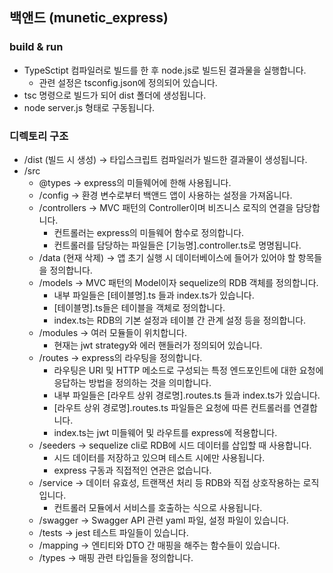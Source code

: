 ## 백앤드 (munetic_express)

### build & run
  - TypeSctipt 컴파일러로 빌드를 한 후 node.js로 빌드된 결과물을 실행합니다.
    - 관련 설정은 tsconfig.json에 정의되어 있습니다.
  - tsc 명령으로 빌드가 되어 dist 폴더에 생성됩니다.
  - node server.js 형태로 구동됩니다.
### 디렉토리 구조
  - /dist (빌드 시 생성) → 타입스크립트 컴파일러가 빌드한 결과물이 생성됩니다.
  - /src
    - @types → express의 미들웨어에 한해 사용됩니다.
    - /config → 환경 변수로부터 백앤드 앱이 사용하는 설정을 가져옵니다.
    - /controllers → MVC 패턴의 Controller이며 비즈니스 로직의 연결을 담당합니다.
      - 컨트롤러는 express의 미들웨어 함수로 정의합니다.
      - 컨트롤러를 담당하는 파일들은 [기능명].controller.ts로 명명됩니다.
    - /data (현재 삭제) → 앱 초기 실행 시 데이터베이스에 들어가 있어야 할 항목들을 정의합니다.
    - /models → MVC 패턴의 Model이자 sequelize의 RDB 객체를 정의합니다.
      - 내부 파일들은 [테이블명].ts 들과 index.ts가 있습니다.
      - [테이블명].ts들은 테이블을 객체로 정의합니다.
      - index.ts는 RDB의 기본 설정과 테이블 간 관계 설정 등을 정의합니다.
    - /modules → 여러 모듈들이 위치합니다.
      - 현재는 jwt strategy와 에러 핸들러가 정의되어 있습니다.
    - /routes → express의 라우팅을 정의합니다.
      - 라우팅은 URI 및 HTTP 메소드로 구성되는 특정 엔드포인트에 대한 요청에 응답하는 방법을 정의하는 것을 의미합니다.
      - 내부 파일들은 [라우트 상위 경로명].routes.ts 들과 index.ts가 있습니다.
      - [라우트 상위 경로명].routes.ts 파일들은 요청에 따른 컨트롤러를 연결합니다.
      - index.ts는 jwt 미들웨어 및 라우트를 express에 적용합니다.
    - /seeders → sequelize cli로 RDB에 시드 데이터를 삽입할 때 사용합니다.
      - 시드 데이터를 저장하고 있으며 테스트 시에만 사용됩니다.
      - express 구동과 직접적인 연관은 없습니다.
    - /service → 데이터 유효성, 트랜잭션 처리 등 RDB와 직접 상호작용하는 로직입니다.
      - 컨트롤러 모듈에서 서비스를 호출하는 식으로 사용됩니다.
    - /swagger → Swagger API 관련 yaml 파일, 설정 파일이 있습니다.
    - /tests → jest 테스트 파일들이 있습니다.
    - /mapping → 엔티티와 DTO 간 매핑을 해주는 함수들이 있습니다.
    - /types → 매핑 관련 타입들을 정의합니다.